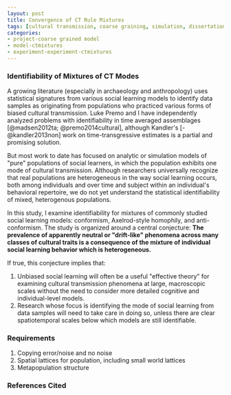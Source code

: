 ```yaml
---
layout: post
title: Convergence of CT Rule Mixtures
tags: [cultural transmission, coarse graining, simulation, dissertation, experiments, experiment-ctmixture]
categories: 
- project-coarse grained model
- model-ctmixtures
- experiment-experiment-ctmixtures
---
```


### Identifiability of Mixtures of CT Modes ###

A growing literature (especially in archaeology and anthropology) uses statistical signatures from various social learning models to identify data samples as originating from populations who practiced various forms of biased cultural transmission.  Luke Premo and I have independently analyzed problems with identifiability in time averaged assemblages [@madsen2012ta; @premo2014cultural], although Kandler's [-@kandler2013non] work on time-transgressive estimates is a partial and promising solution.  

But most work to date has focused on analytic or simulation models of "pure" populations of social learners, in which the population exhibits one mode of cultural transmission.  Although researchers universally recognize that real populations are heterogeneous in the way social learning occurs, both among individuals and over time and subject within an individual's behavioral repertoire, we do not yet understand the statistical identifiability of mixed, heterogenous populations.

In this study, I examine identifiability for mixtures of commonly studied social learning models:  conformism, Axelrod-style homophily, and anti-conformism.  The study is organized around a central conjecture:  **The prevalence of apparently neutral or "drift-like" phenomena across many classes of cultural traits is a consequence of the mixture of individual social learning behavior which is heterogeneous.**

If true, this conjecture implies that:

1. Unbiased social learning will often be a useful "effective theory" for examining cultural transmission phenomena at large, macroscopic scales without the need to consider more detailed cognitive and individual-level models.  
2. Research whose focus is identifying the mode of social learning from data samples will need to take care in doing so, unless there are clear spatiotemporal scales below which models are still identifiable.  

### Requirements ###

1.  Copying error/noise and no noise
1.  Spatial lattices for population, including small world lattices
1.  Metapopulation structure



### References Cited ###

